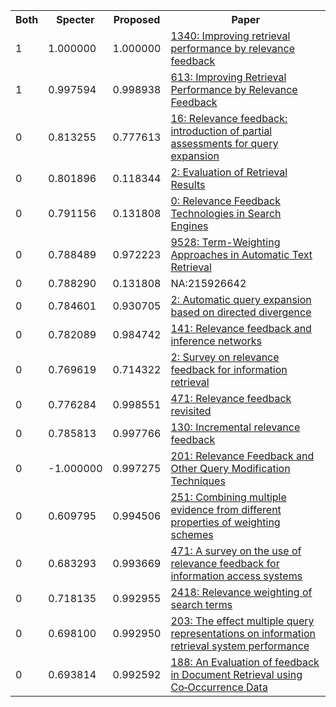 <html><table><tr>
<th>Both</th>
<th>Specter</th>
<th>Proposed</th>
<th>Paper</th>
</tr>
<tr>
<td>1</td>
<td>1.000000</td>
<td>1.000000</td>
<td><a href="https://www.semanticscholar.org/paper/2ebb3dd597bbd7028d8c68bcf509e5bb09ea1e78">1340: Improving retrieval performance by relevance feedback</a></td>
</tr>
<tr>
<td>1</td>
<td>0.997594</td>
<td>0.998938</td>
<td><a href="https://www.semanticscholar.org/paper/ca06bf3c3030d72bab2b96308c476151c107b918">613: Improving Retrieval Performance by Relevance Feedback</a></td>
</tr>
<tr>
<td>0</td>
<td>0.813255</td>
<td>0.777613</td>
<td><a href="https://www.semanticscholar.org/paper/53174e83561a03db192e2a60bb7245a621e288d3">16: Relevance feedback: introduction of partial assessments for query expansion</a></td>
</tr>
<tr>
<td>0</td>
<td>0.801896</td>
<td>0.118344</td>
<td><a href="https://www.semanticscholar.org/paper/de583ba103a6592ac4a33ed36c97e15f8db68073">2: Evaluation of Retrieval Results</a></td>
</tr>
<tr>
<td>0</td>
<td>0.791156</td>
<td>0.131808</td>
<td><a href="https://www.semanticscholar.org/paper/2020ef26cfa110bbba33bd8229b8891cc098979d">0: Relevance Feedback Technologies in Search Engines</a></td>
</tr>
<tr>
<td>0</td>
<td>0.788489</td>
<td>0.972223</td>
<td><a href="https://www.semanticscholar.org/paper/e50a316f97c9a405aa000d883a633bd5707f1a34">9528: Term-Weighting Approaches in Automatic Text Retrieval</a></td>
</tr>
<tr>
<td>0</td>
<td>0.788290</td>
<td>0.131808</td>
<td>NA:215926642</td>
</tr>
<tr>
<td>0</td>
<td>0.784601</td>
<td>0.930705</td>
<td><a href="https://www.semanticscholar.org/paper/2544f1293b56254eb0bcde567264de00501b2534">2: Automatic query expansion based on directed divergence</a></td>
</tr>
<tr>
<td>0</td>
<td>0.782089</td>
<td>0.984742</td>
<td><a href="https://www.semanticscholar.org/paper/67977b5f51a3cd57364f2b1e9bbcee7d6f3d4486">141: Relevance feedback and inference networks</a></td>
</tr>
<tr>
<td>0</td>
<td>0.769619</td>
<td>0.714322</td>
<td><a href="https://www.semanticscholar.org/paper/76fd68eb7334e7fe026a81c5f36b47474dfe89f8">2: Survey on relevance feedback for information retrieval</a></td>
</tr>
<tr>
<td>0</td>
<td>0.776284</td>
<td>0.998551</td>
<td><a href="https://www.semanticscholar.org/paper/0430b75968181778ff933dbfaba973dd9a4c0cd4">471: Relevance feedback revisited</a></td>
</tr>
<tr>
<td>0</td>
<td>0.785813</td>
<td>0.997766</td>
<td><a href="https://www.semanticscholar.org/paper/b4d5e9f64d4a3e8177076c9c7449f0e4a722a8cc">130: Incremental relevance feedback</a></td>
</tr>
<tr>
<td>0</td>
<td>-1.000000</td>
<td>0.997275</td>
<td><a href="https://www.semanticscholar.org/paper/5fa83eb09ab77bbfbb9543790c2bc7557bea717a">201: Relevance Feedback and Other Query Modification Techniques</a></td>
</tr>
<tr>
<td>0</td>
<td>0.609795</td>
<td>0.994506</td>
<td><a href="https://www.semanticscholar.org/paper/ae2eaefdb99b007f6d05aabdffa963f459d7e02b">251: Combining multiple evidence from different properties of weighting schemes</a></td>
</tr>
<tr>
<td>0</td>
<td>0.683293</td>
<td>0.993669</td>
<td><a href="https://www.semanticscholar.org/paper/c94aa9a88bfdb93df87d6a62a356e06535ae1709">471: A survey on the use of relevance feedback for information access systems</a></td>
</tr>
<tr>
<td>0</td>
<td>0.718135</td>
<td>0.992955</td>
<td><a href="https://www.semanticscholar.org/paper/f6e3e57567e9803718623ec088cd7fea65cfbc9d">2418: Relevance weighting of search terms</a></td>
</tr>
<tr>
<td>0</td>
<td>0.698100</td>
<td>0.992950</td>
<td><a href="https://www.semanticscholar.org/paper/64cabac9ca53a6a31dac409d2d8c5a69c5a7da40">203: The effect multiple query representations on information retrieval system performance</a></td>
</tr>
<tr>
<td>0</td>
<td>0.693814</td>
<td>0.992592</td>
<td><a href="https://www.semanticscholar.org/paper/432c125f8f01bab15ed756b0816cae3d3ddf556c">188: An Evaluation of feedback in Document Retrieval using Co‐Occurrence Data</a></td>
</tr>
</table></html>
